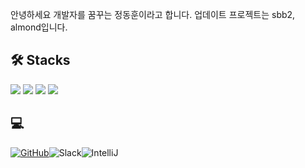 안녕하세요 개발자를 꿈꾸는 정동훈이라고 합니다.
업데이트 프로젝트는 sbb2, almond입니다. 

## 🛠️ Stacks

<img src="https://img.shields.io/badge/Java-007396?style=flat-square&logo=Java&logoColor=white"/> <img src="https://img.shields.io/badge/JavaScript-F7DF1E?style=flat-square&logo=JavaScript&logoColor=white"/> 
<img src="https://img.shields.io/badge/postgresql-4169E1?style=flat-square&logo=postgresql&logoColor=white"/> <img src="https://img.shields.io/badge/mariadb-003545?style=flat-square&logo=mariadb&logoColor=white"/>

## 💻 
<a href = "https://github.com/Hooonyy"><img alt="GitHub" src ="https://img.shields.io/badge/GitHub-181717.svg?&style=for-the-badge&logo=GitHub&logoColor=white"/></a><img alt="Slack" src ="https://img.shields.io/badge/Slack-4A154B.svg?&style=for-the-badge&logo=Slack&logoColor=white"/></a><img alt="IntelliJ" src ="https://img.shields.io/badge/IntelliJ-4A664D3.svg?&style=for-the-badge&logo=Slack&logoColor=white"/></a>
